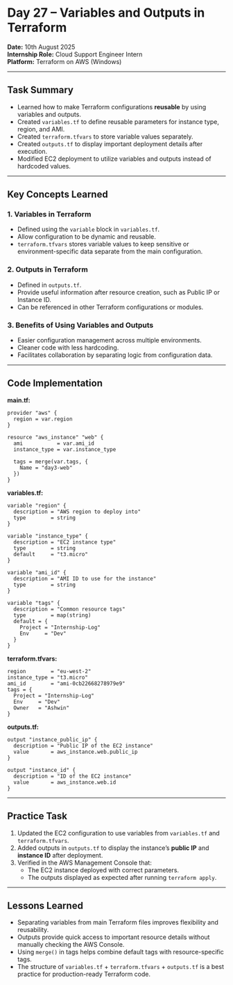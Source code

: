 # Day 27 – Variables and Outputs in Terraform
**Date:** 10th August 2025  
**Internship Role:** Cloud Support Engineer Intern  
**Platform:** Terraform on AWS (Windows)  

---

## Task Summary
- Learned how to make Terraform configurations **reusable** by using variables and outputs.  
- Created `variables.tf` to define reusable parameters for instance type, region, and AMI.  
- Created `terraform.tfvars` to store variable values separately.  
- Created `outputs.tf` to display important deployment details after execution.  
- Modified EC2 deployment to utilize variables and outputs instead of hardcoded values.  

---

## Key Concepts Learned

### 1. Variables in Terraform
- Defined using the `variable` block in `variables.tf`.  
- Allow configuration to be dynamic and reusable.  
- `terraform.tfvars` stores variable values to keep sensitive or environment-specific data separate from the main configuration.

### 2. Outputs in Terraform
- Defined in `outputs.tf`.  
- Provide useful information after resource creation, such as Public IP or Instance ID.  
- Can be referenced in other Terraform configurations or modules.

### 3. Benefits of Using Variables and Outputs
- Easier configuration management across multiple environments.  
- Cleaner code with less hardcoding.  
- Facilitates collaboration by separating logic from configuration data.

---

## Code Implementation

**main.tf:**
```hcl
provider "aws" {
  region = var.region
}

resource "aws_instance" "web" {
  ami           = var.ami_id
  instance_type = var.instance_type

  tags = merge(var.tags, {
    Name = "day3-web"
  })
}
```

**variables.tf:**
```hcl
variable "region" {
  description = "AWS region to deploy into"
  type        = string
}

variable "instance_type" {
  description = "EC2 instance type"
  type        = string
  default     = "t3.micro"
}

variable "ami_id" {
  description = "AMI ID to use for the instance"
  type        = string
}

variable "tags" {
  description = "Common resource tags"
  type        = map(string)
  default = {
    Project = "Internship-Log"
    Env     = "Dev"
  }
}
```

**terraform.tfvars:**
```hcl
region        = "eu-west-2"
instance_type = "t3.micro"
ami_id        = "ami-0cb22668278979e9"
tags = {
  Project = "Internship-Log"
  Env     = "Dev"
  Owner   = "Ashwin"
}
```

**outputs.tf:**
```hcl
output "instance_public_ip" {
  description = "Public IP of the EC2 instance"
  value       = aws_instance.web.public_ip
}

output "instance_id" {
  description = "ID of the EC2 instance"
  value       = aws_instance.web.id
}
```

---

## Practice Task
1. Updated the EC2 configuration to use variables from `variables.tf` and `terraform.tfvars`.  
2. Added outputs in `outputs.tf` to display the instance’s **public IP** and **instance ID** after deployment.  
3. Verified in the AWS Management Console that:  
   - The EC2 instance deployed with correct parameters.  
   - The outputs displayed as expected after running `terraform apply`.

---

## Lessons Learned
- Separating variables from main Terraform files improves flexibility and reusability.  
- Outputs provide quick access to important resource details without manually checking the AWS Console.  
- Using `merge()` in tags helps combine default tags with resource-specific tags.  
- The structure of `variables.tf` + `terraform.tfvars` + `outputs.tf` is a best practice for production-ready Terraform code.  